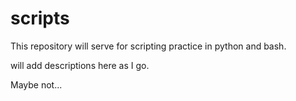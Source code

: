 # scripts

This repository will serve for scripting practice in python and bash.

will add descriptions here as I go.

Maybe not...
